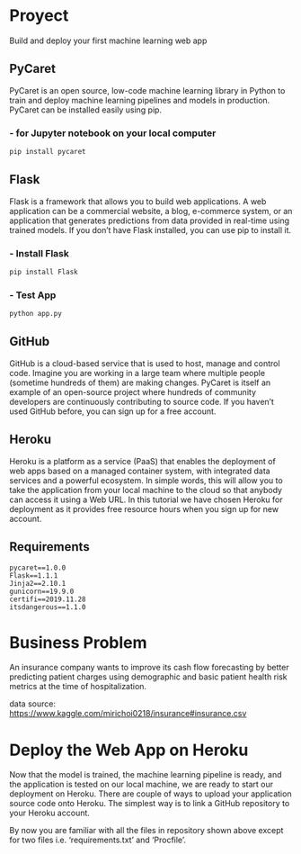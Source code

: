 # Proyect 
Build and deploy your first machine learning web app


## PyCaret

PyCaret is an open source, low-code machine learning library in Python to train and deploy machine learning pipelines and models in production. PyCaret can be installed easily using pip.

### - for Jupyter notebook on your local computer
```python
pip install pycaret
```

## Flask

Flask is a framework that allows you to build web applications. A web application can be a commercial website, a blog, e-commerce system, or an application that generates predictions from data provided in real-time using trained models. If you don’t have Flask installed, you can use pip to install it.

### - Install Flask
```python
pip install Flask
```

### - Test App
```python
python app.py
```

## GitHub

GitHub is a cloud-based service that is used to host, manage and control code. Imagine you are working in a large team where multiple people (sometime hundreds of them) are making changes. PyCaret is itself an example of an open-source project where hundreds of community developers are continuously contributing to source code. If you haven’t used GitHub before, you can sign up for a free account.

## Heroku

Heroku is a platform as a service (PaaS) that enables the deployment of web apps based on a managed container system, with integrated data services and a powerful ecosystem. In simple words, this will allow you to take the application from your local machine to the cloud so that anybody can access it using a Web URL. In this tutorial we have chosen Heroku for deployment as it provides free resource hours when you sign up for new account.

## Requirements
```
pycaret==1.0.0
Flask==1.1.1
Jinja2==2.10.1
gunicorn==19.9.0
certifi==2019.11.28
itsdangerous==1.1.0
```
# Business Problem
 
An insurance company wants to improve its cash flow forecasting by better predicting patient charges using demographic and basic patient health risk metrics at the time of hospitalization.

data source: https://www.kaggle.com/mirichoi0218/insurance#insurance.csv

# Deploy the Web App on Heroku
Now that the model is trained, the machine learning pipeline is ready, and the application is tested on our local machine, we are ready to start our deployment on Heroku. There are couple of ways to upload your application source code onto Heroku. The simplest way is to link a GitHub repository to your Heroku account.

By now you are familiar with all the files in repository shown above except for two files i.e. ‘requirements.txt’ and ‘Procfile’.